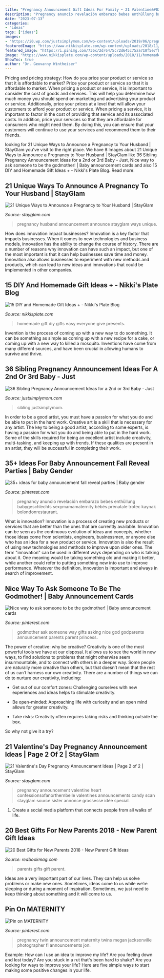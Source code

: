 ```yaml
---
title: "Pregnancy Announcement Gift Ideas For Family ~ 21 Valentine&#039;s Day Pregnancy Announcement Ideas"
description: "Pregnancy anuncio revelación embarazo bebes enthüllung babygeschlechts sexymamamaternity bébés prénatale trotec kaynak bolondonrestaurant"
date: "2023-07-13"
categories:
- "ideas"
tags: ["ideas"]
images:
- "https://i0.wp.com/justsimplymom.com/wp-content/uploads/2019/06/pregnancy-announcement-3.png?fit=1000%2C1500&amp;ssl=1"
featuredImage: "https://www.nikkisplate.com/wp-content/uploads/2018/11/homemade-gifts-ideas-pin.jpg"
featured_image: "https://i.pinimg.com/736x/2d/64/5c/2d645c75aa710f5e7fb3d7a91720ebed.jpg"
image: "https://www.nikkisplate.com/wp-content/uploads/2018/11/homemade-gifts-ideas-pin.jpg"
ShowToc: true
author: "Dr. Geovanny Wintheiser"
---
```



Pricing and pricing strategy: How do you price your product or service so that it is affordable to market?
Price your product or service so that it is affordable to market. When pricing a product or service, it is important to consider the cost of goods and services. This will help you determine how much money you should spend on marketing and advertising your product or service. Additionally, price your prices at a level that will allow your customers to afford your product or service. When pricing a service, it is important to factor in the cost of providing that service and its associated costs. In addition, price your services so that they are affordable for consumers who might need them. By doing this, you can ensure that your customers will continue to use your services and recommend them to their friends.

	

		
looking for 21 Unique Ways to Announce a Pregnancy to Your Husband | StayGlam you've visit to the right place. We have 8 Images about 21 Unique Ways to Announce a Pregnancy to Your Husband | StayGlam like 36 Sibling Pregnancy Announcement Ideas for a 2nd or 3rd Baby - Just, Nice way to ask someone to be the godmother! | Baby announcement cards and also 15 DIY and Homemade Gift Ideas + - Nikki&#039;s Plate Blog. Read more:
		
    
## 21 Unique Ways To Announce A Pregnancy To Your Husband | StayGlam

<img loading=lazy src="https://stayglam.com/wp-content/uploads/2019/11/Pregnancy-Announcement-to-Husband-660x400.jpg" onerror="this.onerror=null;this.src='https://tse3.mm.bing.net/th?id=OIP.fzYHYj4TbVmbgrTvSF7KQQHaEf&amp;pid=15.1';" alt="21 Unique Ways to Announce a Pregnancy to Your Husband | StayGlam">

_Source: stayglam.com_

>pregnancy husband announcement announce stayglam ways unique. 

	

How does innovation impact businesses?
Innovation is a key factor that impacts businesses. When it comes to new technologies and business models, innovation has the ability to change the course of history. There are a number of reasons why innovation can have such an impact, but one of the most important is that it can help businesses save time and money. Innovation also allows businesses to experiment with new methods and products, which can lead to new ideas and innovations that could be implemented in other companies.

    
## 15 DIY And Homemade Gift Ideas + - Nikki&#039;s Plate Blog

<img loading=lazy src="https://www.nikkisplate.com/wp-content/uploads/2018/11/homemade-gifts-ideas-pin.jpg" onerror="this.onerror=null;this.src='https://tse3.mm.bing.net/th?id=OIP.wi6p4BphsoPLefTI0Mh6lwHaKl&amp;pid=15.1';" alt="15 DIY and Homemade Gift Ideas + - Nikki&#039;s Plate Blog">

_Source: nikkisplate.com_

>homemade gift diy gifts easy everyone give presents. 

	

Invention is the process of coming up with a new way to do something. It can be something as simple as coming up with a new recipe for a cake, or coming up with a new way to killed a mosquito. Inventions have come from many different sources, and have been crucial in allowing humans to survive and thrive.

    
## 36 Sibling Pregnancy Announcement Ideas For A 2nd Or 3rd Baby - Just

<img loading=lazy src="https://i0.wp.com/justsimplymom.com/wp-content/uploads/2019/06/pregnancy-announcement-3.png?fit=1000%2C1500&amp;ssl=1" onerror="this.onerror=null;this.src='https://tse3.mm.bing.net/th?id=OIP.GKjvI7mYkGNn3lSnGsB83AHaLH&amp;pid=15.1';" alt="36 Sibling Pregnancy Announcement Ideas for a 2nd or 3rd Baby - Just">

_Source: justsimplymom.com_

>sibling justsimplymom. 

	

In order to be a good artist, you must have a passion for what you do and be able to put in the hard work.
Creative art is a skill that is necessary for any artist. The key to being a good artist, according to some experts, is having a passion for what you do and being able to put in the hard work. Some of the skills required for being an excellent artist include creativity, multi-tasking, and keeping up with trends. If these qualities are present in an artist, they will be successful in completing their work.

    
## 35+ Ideas For Baby Announcement Fall Reveal Parties | Baby Gender

<img loading=lazy src="https://i.pinimg.com/736x/2d/64/5c/2d645c75aa710f5e7fb3d7a91720ebed.jpg" onerror="this.onerror=null;this.src='https://tse4.mm.bing.net/th?id=OIP.m9aMq4cM5jdJT6rt3HxP0gAAAA&amp;pid=15.1';" alt="35+ ideas for baby announcement fall reveal parties | Baby gender">

_Source: pinterest.com_

>pregnancy anuncio revelación embarazo bebes enthüllung babygeschlechts sexymamamaternity bébés prénatale trotec kaynak bolondonrestaurant. 

	

What is innovation?
Innovation is a process of creating new products or services that are better than the ones that are currently available. Innovation can be seen as the continuous evolution of ideas and concepts, whether those ideas come from scientists, engineers, businessmen, or anyone else who has an idea for a new product or service. Innovation is also the result of using new technologies and methods to improve upon older ones.
The term "innovation" can be used in different ways depending on who is talking about it. One meaning would be taking something old and making it better, while another could refer to putting something new into use to improve performance. Whatever the definition, innovation is important and always in search of improvement.

    
## Nice Way To Ask Someone To Be The Godmother! | Baby Announcement Cards

<img loading=lazy src="https://i.pinimg.com/736x/cb/41/ee/cb41eef20cbe8ff589e1c620567fa37d--godmother-ideas-the-godmother.jpg" onerror="this.onerror=null;this.src='https://tse1.mm.bing.net/th?id=OIP.gLt8raOSLRIoODmMVy9FjgHaJ3&amp;pid=15.1';" alt="Nice way to ask someone to be the godmother! | Baby announcement cards">

_Source: pinterest.com_

>godmother ask someone way gifts asking nice god godparents announcement parents parent princess. 

	

The power of creative: why be creative?
Creativity is one of the most powerful tools we have at our disposal. It allows us to see the world in new ways, to find solutions to problems that might otherwise seem insurmountable, and to connect with others in a deeper way.
Some people are naturally more creative than others, but that doesn’t mean that the rest of us can’t harness our own creativity. There are a number of things we can do to nurture our creativity, including:

- Get out of our comfort zones: Challenging ourselves with new experiences and ideas helps to stimulate creativity.

- Be open-minded: Approaching life with curiosity and an open mind allows for greater creativity.

- Take risks: Creativity often requires taking risks and thinking outside the box.

So why not give it a try?

    
## 21 Valentine&#039;s Day Pregnancy Announcement Ideas | Page 2 Of 2 | StayGlam

<img loading=lazy src="https://stayglam.com/wp-content/uploads/2018/01/Love-Heart-Candy-and-Scan-Photo.jpg" onerror="this.onerror=null;this.src='https://tse1.mm.bing.net/th?id=OIP.uYTdLoBc9WwCpIgPZb7RTwAAAA&amp;pid=15.1';" alt="21 Valentine&#039;s Day Pregnancy Announcement Ideas | Page 2 of 2 | StayGlam">

_Source: stayglam.com_

>pregnancy announcement valentine heart confessionsofanorthernbelle valentines announcements candy scan stayglam source sister annonce grossesse idée special. 

	

1. Create a social media platform that connects people from all walks of life. 

    
## 20 Best Gifts For New Parents 2018 - New Parent Gift Ideas

<img loading=lazy src="https://hips.hearstapps.com/hmg-prod.s3.amazonaws.com/images/rbk-index-parentsaartboard-1-1509733664.jpg?crop=1.00xw:1.00xh;0,0&amp;resize=1200:*" onerror="this.onerror=null;this.src='https://tse3.mm.bing.net/th?id=OIP.oGI0bW68k7U1lv7cYpHWzwHaDt&amp;pid=15.1';" alt="20 Best Gifts for New Parents 2018 - New Parent Gift Ideas">

_Source: redbookmag.com_

>parents gifts gift parent. 

	

Ideas are a very important part of our lives. They can help us solve problems or make new ones. Sometimes, ideas come to us while we’re sleeping or during a moment of inspiration. Sometimes, we just need to keep thinking about something and it will come to us.

    
## Pin On MATERNITY

<img loading=lazy src="https://i.pinimg.com/736x/ce/c5/2c/cec52c4fdf5c0094850341e5c16b9eb9--twin-pregnancy-announcements-twins-announcement-ideas.jpg" onerror="this.onerror=null;this.src='https://tse1.mm.bing.net/th?id=OIP.S1IvXOW-ldJ0HdZV4tVQqgHaLy&amp;pid=15.1';" alt="Pin on MATERNITY">

_Source: pinterest.com_

>pregnancy twin announcement maternity twins megan jacksonville photographer fl announcements jon. 

	

Example: How can I use an idea to improve my life?
Are you feeling down and lost today? Are you stuck in a rut that's been hard to shake? Are you looking for ways to improve your life? Here are five simple ways to start making some positive changes in your life.

